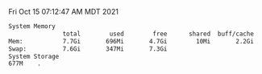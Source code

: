 Fri Oct 15 07:12:47 AM MDT 2021
```bash
System Memory
               total        used        free      shared  buff/cache   available
Mem:           7.7Gi       696Mi       4.7Gi        10Mi       2.2Gi       6.7Gi
Swap:          7.6Gi       347Mi       7.3Gi
System Storage
677M	.
```
